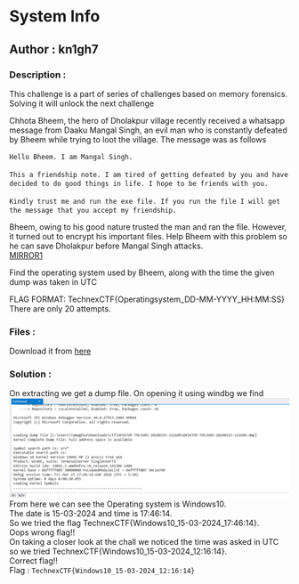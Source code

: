 # System Info
## Author : kn1gh7

### Description :
This challenge is a part of series of challenges based on memory forensics. Solving it will unlock the next challenge

Chhota Bheem, the hero of Dholakpur village recently received a whatsapp message from Daaku Mangal Singh, an evil man who is constantly defeated by Bheem while trying to loot the village. The message was as follows
```text
Hello Bheem. I am Mangal Singh. 

This a friendship note. I am tired of getting defeated by you and have decided to do good things in life. I hope to be friends with you.

Kindly trust me and run the exe file. If you run the file I will get the message that you accept my friendship.
```
Bheem, owing to his good nature trusted the man and ran the file. However, it turned out to encrypt his important files. Help Bheem with this problem so he can save Dholakpur before Mangal Singh attacks.\
[MIRROR1](https://drive.google.com/file/d/1jsY7cOGJzWSLf58eBMwO6knkAJUSrKYQ/view?usp=sharing)

Find the operating system used by Bheem, along with the time the given dump was taken in UTC

FLAG FORMAT: TechnexCTF{Operatingsystem_DD-MM-YYYY_HH:MM:SS}\
There are only 20 attempts.

### Files :
Download it from [here](https://drive.google.com/file/d/1jsY7cOGJzWSLf58eBMwO6knkAJUSrKYQ/view?usp=sharing)

### Solution :
On extracting we get a dump file. On opening it using windbg we find\
![](windbg_info.png)\
From here we can see the Operating system is Windows10.\
The date is 15-03-2024 and time is 17:46:14.\
So we tried the flag TechnexCTF{Windows10_15-03-2024_17:46:14}.\
Oops wrong flag!!\
On taking a closer look at the chall we noticed the time was asked in UTC so we tried TechnexCTF{Windows10_15-03-2024_12:16:14}.\
Correct flag!!\
Flag : ```TechnexCTF{Windows10_15-03-2024_12:16:14}```
